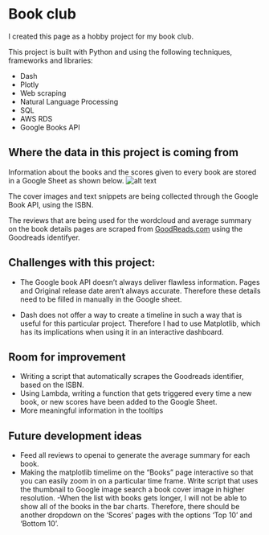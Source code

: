 # Book club

I created this page as a hobby project for my book club. 

This project is built with Python and using the following techniques, frameworks and libraries: 

- Dash
- Plotly
- Web scraping
- Natural Language Processing
- SQL
- AWS RDS
- Google Books API


## Where the data in this project is coming from

Information about the books and the scores given to every book are stored in a Google Sheet as shown below. 
![alt text](https://github.com/[username]/[reponame]/blob/[branch]/image.jpg?raw=true)

The cover images and text snippets are being collected through the Google Book API, using the ISBN. 

The reviews that are being used for the wordcloud and average summary on the book details pages are scraped from [GoodReads.com](http://GoodReads.com) using the Goodreads identifyer. 

## Challenges with this project:

- The Google book API doesn’t always deliver flawless information. Pages and Original release date aren’t always accurate. Therefore these details need to be filled in manually in the Google sheet. 

- Dash does not offer a way to create a timeline in such a way that is useful for this particular project. Therefore I had to use Matplotlib, which has its implications when using it in an interactive dashboard. 

## Room for improvement
- Writing a script that automatically scrapes the Goodreads identifier, based on the ISBN.
- Using Lambda, writing a function that gets triggered every time a new book, or new scores have been added to the Google Sheet.
- More meaningful information in the tooltips

## Future development ideas

- Feed all reviews to openai to generate the average summary for each book. 
- Making the matplotlib timelime on the “Books” page interactive so that you can easily zoom in on a particular time frame. 
Write script that uses the thumbnail to Google image search a book cover image in higher resolution. 
 -When the list with books gets longer, I will not be able to show all of the books in the bar charts. Therefore, there should be another dropdown on the ‘Scores’ pages with the options ‘Top 10’ and ‘Bottom 10’.

